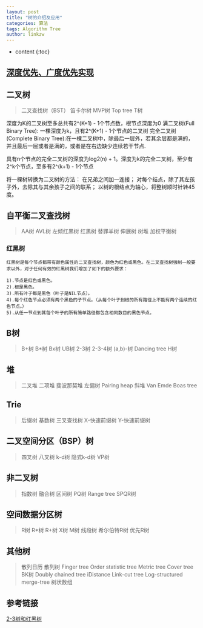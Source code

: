 ```yaml
---
layout: post
title: "树的介绍及应用"
categories: 算法
tags: Algorithm Tree
author: linkzw
---
```


* content
{:toc}

## [深度优先、广度优先实现](https://github.com/wenruo95/algorithm/blob/master/c/tree.c) 

## 二叉树
> 二叉查找树（BST） 笛卡尔树 MVP树 Top tree T树

深度为K的二叉树至多总共有2^(K+1) - 1个节点数，根节点深度为0
满二叉树(Full Binary Tree): 一棵深度为k，且有2^(K+1) - 1个节点的二叉树
完全二叉树(Complete Binary Tree):在一棵二叉树中，除最后一层外，若其余层都是满的，并且最后一层或者是满的，或者是在右边缺少连续若干节点.

具有n个节点的完全二叉树的深度为log2(n) + 1。深度为k的完全二叉树，至少有2^k个节点，至多有2^(k+1) - 1个节点


将一棵树转换为二叉树的方法：
	在兄弟之间加一连接；
	对每个结点，除了其左孩子外，去除其与其余孩子之间的联系；
	以树的根结点为轴心，将整树顺时针转45度。


## 自平衡二叉查找树	
> AA树 AVL树 左倾红黑树 红黑树 替罪羊树 伸展树 树堆 加权平衡树

### 红黑树
	红黑树是每个节点都带有颜色属性的二叉查找树，颜色为红色或黑色。在二叉查找树强制一般要求以外，对于任何有效的红黑树我们增加了如下的额外要求：

	1).节点是红色或黑色。
	2).根是黑色。
	3).所有叶子都是黑色（叶子是NIL节点）。
	4).每个红色节点必须有两个黑色的子节点。（从每个叶子到根的所有路径上不能有两个连续的红色节点。）
	5).从任一节点到其每个叶子的所有简单路径都包含相同数目的黑色节点。

## B树	

> B+树 B\*树 Bx树 UB树 2-3树 2-3-4树 (a,b)-树 Dancing tree H树


## 堆	
> 二叉堆 二项堆 斐波那契堆 左偏树 Pairing heap 斜堆 Van Emde Boas tree

## Trie	
> 后缀树 基数树 三叉查找树 X-快速前缀树 Y-快速前缀树

## 二叉空间分区（BSP）树	
> 四叉树 八叉树 k-d树 隐式k-d树 VP树

## 非二叉树	
>指数树 融合树 区间树 PQ树 Range tree SPQR树

## 空间数据分区树	
>R树 R\*树 R+树 X树 M树 线段树 希尔伯特R树 优先R树

## 其他树	
> 散列日历 散列树 Finger tree Order statistic tree Metric tree Cover tree BK树 Doubly chained tree iDistance Link-cut tree Log-structured merge-tree 树状数组



## 参考链接

[2-3树和红黑树](https://riteme.github.io/blog/2016-3-12/2-3-tree-and-red-black-tree.html)
